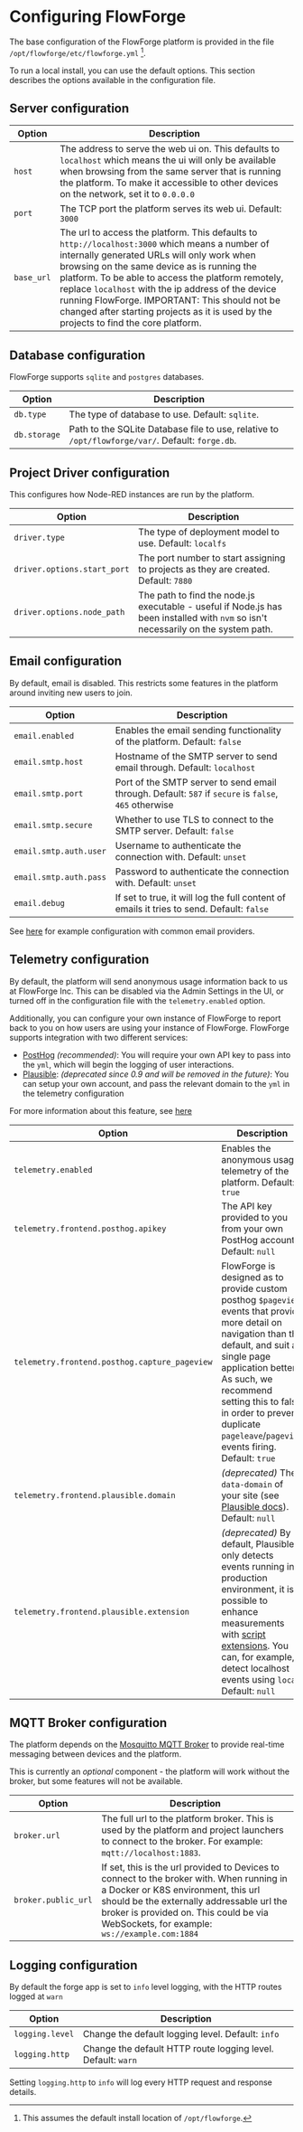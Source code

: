 # Configuring FlowForge

The base configuration of the FlowForge platform is provided in the file `/opt/flowforge/etc/flowforge.yml` [^1].

To run a local install, you can use the default options. This section describes
the options available in the configuration file.


[^1]: This assumes the default install location of `/opt/flowforge`.

## Server configuration

Option | Description
-------|------------
`host` | The address to serve the web ui on. This defaults to `localhost` which means the ui will only be available when browsing from the same server that is running the platform. To make it accessible to other devices on the network, set it to `0.0.0.0`
`port` | The TCP port the platform serves its web ui. Default: `3000`
`base_url` | The url to access the platform. This defaults to `http://localhost:3000` which means a number of internally generated URLs will only work when browsing on the same device as is running the platform. To be able to access the platform remotely, replace `localhost` with the ip address of the device running FlowForge. IMPORTANT: This should not be changed after starting projects as it is used by the projects to find the core platform.



## Database configuration

FlowForge supports `sqlite` and `postgres` databases.


Option       | Description
-------------|------------
`db.type`    | The type of database to use. Default: `sqlite`.
`db.storage` | Path to the SQLite Database file to use, relative to `/opt/flowforge/var/`. Default: `forge.db`.

## Project Driver configuration

This configures how Node-RED instances are run by the platform.

Option        | Description
--------------|------------
`driver.type` | The type of deployment model to use. Default: `localfs`
`driver.options.start_port` | The port number to start assigning to projects as they are created. Default: `7880`
`driver.options.node_path` | The path to find the node.js executable - useful if Node.js has been installed with `nvm` so isn't necessarily on the system path.


## Email configuration

By default, email is disabled. This restricts some features in the platform around
inviting new users to join.

Option        | Description
--------------|------------
`email.enabled` | Enables the email sending functionality of the platform. Default: `false`
`email.smtp.host` | Hostname of the SMTP server to send email through. Default: `localhost`
`email.smtp.port` | Port of the SMTP server to send email through. Default: `587` if `secure` is `false`, `465` otherwise
`email.smtp.secure` | Whether to use TLS to connect to the SMTP server. Default: `false`
`email.smtp.auth.user` | Username to authenticate the connection with. Default: `unset`
`email.smtp.auth.pass` | Password to authenticate the connection with. Default: `unset`
`email.debug`   | If set to true, it will log the full content of emails it tries to send. Default: `false`

See [here](./email_providers.md) for example configuration with common email providers.

## Telemetry configuration

By default, the platform will send anonymous usage information back to us at FlowForge Inc.
This can be disabled via the Admin Settings in the UI, or turned off in the configuration file with the `telemetry.enabled` option.

Additionally, you can configure your own instance of FlowForge to report back to you on how users are using your instance of FlowForge. FlowForge supports integration with two different services:

- [PostHog](https://posthog.com/) _(recommended)_: You will require your own API key to pass into the `yml`, which will begin the logging of user interactions.
- [Plausible](https://plausible.io/): _(deprecated since 0.9 and will be removed in the future)_: You can setup your own account, and pass the relevant domain to the `yml` in the telemetry configuration

For more information about this feature, see [here](/docs/admin/telemetry.md)

Option        | Description
--------------|------------
`telemetry.enabled` | Enables the anonymous usage telemetry of the platform. Default: `true`
`telemetry.frontend.posthog.apikey` | The API key provided to you from your own PostHog account. Default: `null`
`telemetry.frontend.posthog.capture_pageview` | FlowForge is designed as to provide custom posthog `$pageview` events that provide more detail on navigation than the default, and suit a single page application better. As such, we recommend setting this to false in order to prevent duplicate `pageleave`/`pageview` events firing. Default: `true`
`telemetry.frontend.plausible.domain` | _(deprecated)_ The `data-domain` of your site (see [Plausible docs](https://plausible.io/docs/plausible-script)). Default: `null`
`telemetry.frontend.plausible.extension` | _(deprecated)_  By default, Plausible only detects events running in a production environment, it is possible to enhance measurements with [script extensions](https://plausible.io/docs/script-extensions). You can, for example, detect localhost events using `local`. Default: `null`

## MQTT Broker configuration

The platform depends on the [Mosquitto MQTT Broker](https://mosquitto.org/) to
provide real-time messaging between devices and the platform.

This is currently an *optional* component - the platform will work without the
broker, but some features will not be available.

Option         | Description
---------------|--------------
`broker.url`   | The full url to the platform broker. This is used by the platform and project launchers to connect to the broker. For example: `mqtt://localhost:1883`.
`broker.public_url` | If set, this is the url provided to Devices to connect to the broker with. When running in a Docker or K8S environment, this url should be the externally addressable url the broker is provided on. This could be via WebSockets, for example: `ws://example.com:1884`

## Logging configuration

By default the forge app is set to `info` level logging, with the HTTP routes logged at `warn`

Option        | Description
--------------|------------
`logging.level` | Change the default logging level. Default: `info`
`logging.http`  | Change the default HTTP route logging level. Default: `warn`

Setting `logging.http` to `info` will log every HTTP request and response details.

